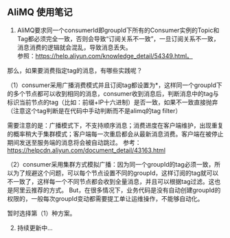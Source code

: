 
## AliMQ 使用笔记

1. AliMQ要求同一个consumerId即groupId下所有的Consumer实例的Topic和Tag都必须完全一致，否则会导致“订阅关系不一致”，一旦订阅关系不一致，消息消费的逻辑就会混乱，导致消息丢失。  
参照：https://help.aliyun.com/knowledge_detail/54349.html。

那么，如果要消费指定tag的消息，有哪些实践呢？

（1）consumer采用广播消费模式并且订阅tag都设置为*，这样同一个groupId下的多个节点都可以收到相同的消息，consumer收到消息后，判断消息中的tag与标识当前节点的tag（比如：前缀+IP十六进制）是否一致，如果不一致直接抛弃（注意这个tag判断是在代码中手动判断而不是alimq的tag filter）

需要注意的是：广播模式下，不支持顺序消息；消费进度在客户端维护，出现重复的概率稍大于集群模式；客户端每一次重启都会从最新消息消费。客户端在被停止期间发送至服务端的消息将会被自动跳过。
参考：https://helpcdn.aliyun.com/document_detail/43163.html

（2）consumer采用集群方式模拟广播：因为同一个groupId的tag必须一致，所以为了规避这个问题，可以每个节点设置不同的groupId，这样订阅的tag就可以不一致了，这样每一个不同节点都会收到全量消息，并且可以根据tag过滤。这也是阿里云推荐的方式。
But，在很多情况下，业务代码是没有自动创建groupId的权限的，一般每次groupId变动都需要提工单让运维操作，不能够自动化。

暂时选择第（1）种方案。

2. 持续更新中...
